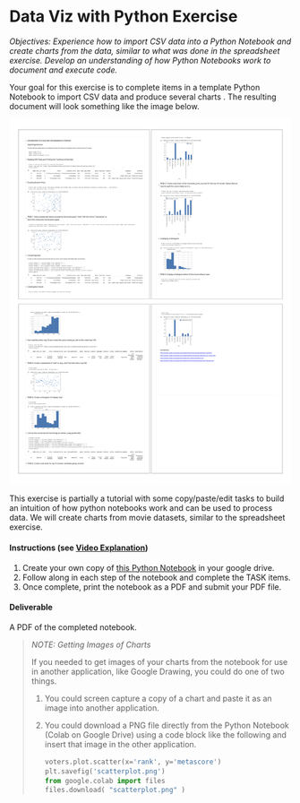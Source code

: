 # Data Viz with Python Exercise

_Objectives: Experience how to import CSV data into a Python Notebook and create charts from the data, similar to what was done in the spreadsheet exercise.  Develop an understanding of how Python Notebooks work to document and execute code._  
  
Your goal for this exercise is to complete items in a template Python Notebook to import CSV data and produce several charts .  The resulting document will look something like the image below.

![](../.gitbook/assets/key_movie_data_lab.png)

This exercise is partially a tutorial with some copy/paste/edit tasks to build an intuition of how python notebooks work and can be used to process data. We will create charts from movie datasets, similar to the spreadsheet exercise.

#### **Instructions \(see** [**Video Explanation**](https://drive.google.com/file/d/1ktXwEnjMjqwhvNttXeF0v_gyO_s16SVT/view?usp=sharing)**\)**

1. Create your own copy of [this Python Notebook](https://colab.research.google.com/github/jlyst/101/blob/master/data/Movie_Data_Lab.ipynb) in your google drive.
2. Follow along in each step of the notebook and complete the TASK items.
3. Once complete, print the notebook as a PDF and submit your PDF file.

#### **Deliverable**

A PDF of the completed notebook.

> _NOTE: Getting Images of Charts_
>
> If you needed to get images of your charts from the notebook for use in another application, like Google Drawing, you could do one of two things. 
>
> 1. You could screen capture a copy of a chart and paste it as an image into another application. 
> 2. You could download a PNG file directly from the Python Notebook \(Colab on Google Drive\) using a code block like the following and insert that image in the other application.
>
>    ```python
>    voters.plot.scatter(x='rank', y='metascore')
>    plt.savefig('scatterplot.png')
>    from google.colab import files
>    files.download( "scatterplot.png" )
>    ```

